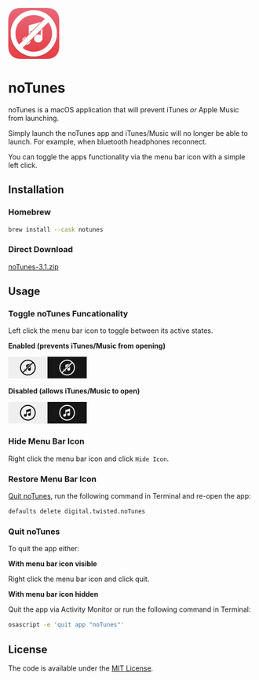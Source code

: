 ![noTunes Logo](/screenshots/app-icon.png)

# noTunes

noTunes is a macOS application that will prevent iTunes _or_ Apple Music from launching.

Simply launch the noTunes app and iTunes/Music will no longer be able to launch. For example, when bluetooth headphones reconnect.

You can toggle the apps functionality via the menu bar icon with a simple left click.

## Installation

### Homebrew

```bash
brew install --cask notunes
```

### Direct Download

[noTunes-3.1.zip](https://github.com/tombonez/noTunes/releases/download/v3.1/noTunes-3.1.zip)

## Usage

### Toggle noTunes Funcationality

Left click the menu bar icon to toggle between its active states.

**Enabled (prevents iTunes/Music from opening)**

![noTunes Enabled](/screenshots/menubar-enabled.png)

**Disabled (allows iTunes/Music to open)**

![noTunes Disabled](/screenshots/menubar-disabled.png)

### Hide Menu Bar Icon

Right click the menu bar icon and click `Hide Icon`.

### Restore Menu Bar Icon

[Quit noTunes](#quit-notunes), run the following command in Terminal and re-open the app:

```bash
defaults delete digital.twisted.noTunes
```

### Quit noTunes

To quit the app either:

**With menu bar icon visible**

Right click the menu bar icon and click quit.

**With menu bar icon hidden**

Quit the app via Activity Monitor or run the following command in Terminal:

```bash
osascript -e 'quit app "noTunes"'
```

## License

The code is available under the [MIT License](https://github.com/tombonez/notunes/blob/master/LICENSE).
